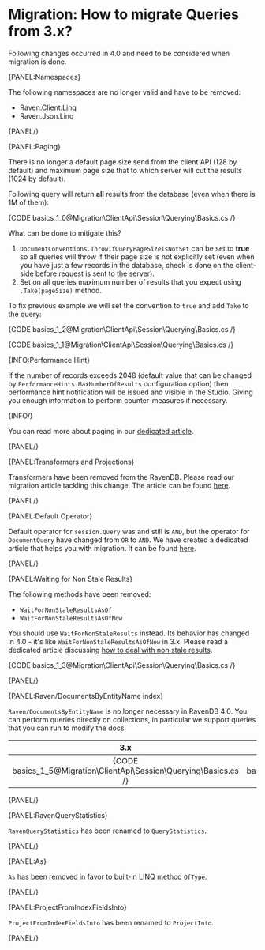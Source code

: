 # Migration: How to migrate Queries from 3.x?

Following changes occurred in 4.0 and need to be considered when migration is done.

{PANEL:Namespaces}

The following namespaces are no longer valid and have to be removed:

- Raven.Client.Linq
- Raven.Json.Linq

{PANEL/}

{PANEL:Paging}

There is no longer a default page size send from the client API (128 by default) and maximum page size that to which server will cut the results (1024 by default).

Following query will return **all** results from the database (even when there is 1M of them):

{CODE basics_1_0@Migration\ClientApi\Session\Querying\Basics.cs /}

What can be done to mitigate this?

1. `DocumentConventions.ThrowIfQueryPageSizeIsNotSet` can be set to **true** so all queries will throw if their page size is not explicitly set (even when you have just a few records in the database, check is done on the client-side before request is sent to the server).
2. Set on all queries maximum number of results that you expect using `.Take(pageSize)` method.

To fix previous example we will set the convention to `true` and add `Take` to the query:

{CODE basics_1_2@Migration\ClientApi\Session\Querying\Basics.cs /}

{CODE basics_1_1@Migration\ClientApi\Session\Querying\Basics.cs /}

{INFO:Performance Hint}

If the number of records exceeds 2048 (default value that can be changed by `PerformanceHints.MaxNumberOfResults` configuration option) then performance hint notification will be issued and visible in the Studio. Giving you enough information to perform counter-measures if necessary.

{INFO/}

You can read more about paging in our [dedicated article](../../../../indexes/querying/paging).

{PANEL/}

{PANEL:Transformers and Projections}

Transformers have been removed from the RavenDB. Please read our migration article tackling this change. The article can be found [here](../../../../migration/client-api/session/querying/transformers).

{PANEL/}

{PANEL:Default Operator}

Default operator for `session.Query` was and still is `AND`, but the operator for `DocumentQuery` have changed from `OR` to `AND`. We have created a dedicated article that helps you with migration. It can be found [here](../../../../migration/client-api/session/querying/documentquery).

{PANEL/}

{PANEL:Waiting for Non Stale Results}

The following methods have been removed:

- `WaitForNonStaleResultsAsOf`
- `WaitForNonStaleResultsAsOfNow`

You should use `WaitForNonStaleResults` instead. Its behavior has changed in 4.0 - it's like `WaitForNonStaleResultsAsOfNow` in 3.x. Please read a dedicated article discussing [how to deal with non stale results](../../../../indexes/stale-indexes).

{CODE basics_1_3@Migration\ClientApi\Session\Querying\Basics.cs /}

{PANEL/}

{PANEL:Raven/DocumentsByEntityName index}

`Raven/DocumentsByEntityName` is no longer necessary in RavenDB 4.0. You can perform queries directly on collections, in particular we support queries that you can run to modify the docs:

| 3.x | 4.0 |
|:---:|:---:|
| {CODE basics_1_5@Migration\ClientApi\Session\Querying\Basics.cs /} | {CODE basics_1_6@Migration\ClientApi\Session\Querying\Basics.cs /} |

{PANEL/}

{PANEL:RavenQueryStatistics}

`RavenQueryStatistics` has been renamed to `QueryStatistics`.

{PANEL/}

{PANEL:As}

`As` has been removed in favor to built-in LINQ method `OfType`.

{PANEL/}

{PANEL:ProjectFromIndexFieldsInto}

`ProjectFromIndexFieldsInto` has been renamed to `ProjectInto`.

{PANEL/}
